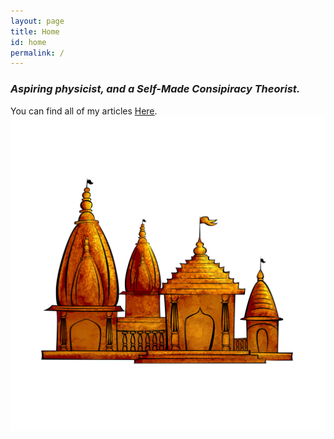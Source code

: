 ```yaml
---
layout: page
title: Home
id: home
permalink: /
---
```


<h3>Aspiring physicist, and a Self-Made Consipiracy Theorist.</h3>

<style>
  h3 {
  font-style:italic;
</style>

You can find all of my articles  <a class="internal-link" href="/articles">Here</a>.
<img src="/assets/image.webp" alt="Temple">
